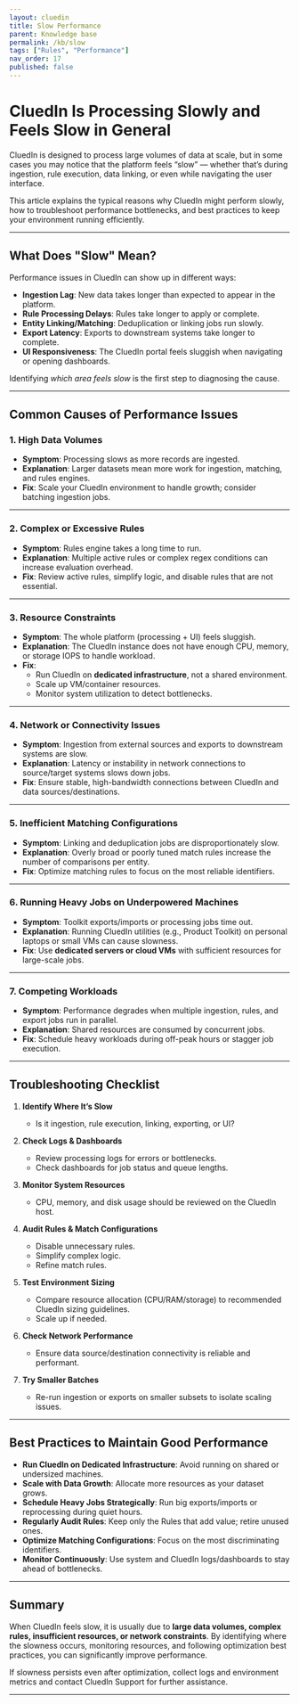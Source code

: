 ```yaml
---
layout: cluedin
title: Slow Performance
parent: Knowledge base
permalink: /kb/slow
tags: ["Rules", "Performance"]
nav_order: 17
published: false
---
```


# CluedIn Is Processing Slowly and Feels Slow in General

CluedIn is designed to process large volumes of data at scale, but in some cases you may notice that the platform feels “slow” — whether that’s during ingestion, rule execution, data linking, or even while navigating the user interface.  

This article explains the typical reasons why CluedIn might perform slowly, how to troubleshoot performance bottlenecks, and best practices to keep your environment running efficiently.

---

## What Does "Slow" Mean?

Performance issues in CluedIn can show up in different ways:

- **Ingestion Lag**: New data takes longer than expected to appear in the platform.  
- **Rule Processing Delays**: Rules take longer to apply or complete.  
- **Entity Linking/Matching**: Deduplication or linking jobs run slowly.  
- **Export Latency**: Exports to downstream systems take longer to complete.  
- **UI Responsiveness**: The CluedIn portal feels sluggish when navigating or opening dashboards.  

Identifying *which area feels slow* is the first step to diagnosing the cause.

---

## Common Causes of Performance Issues

### 1. High Data Volumes
- **Symptom**: Processing slows as more records are ingested.  
- **Explanation**: Larger datasets mean more work for ingestion, matching, and rules engines.  
- **Fix**: Scale your CluedIn environment to handle growth; consider batching ingestion jobs.  

---

### 2. Complex or Excessive Rules
- **Symptom**: Rules engine takes a long time to run.  
- **Explanation**: Multiple active rules or complex regex conditions can increase evaluation overhead.  
- **Fix**: Review active rules, simplify logic, and disable rules that are not essential.  

---

### 3. Resource Constraints
- **Symptom**: The whole platform (processing + UI) feels sluggish.  
- **Explanation**: The CluedIn instance does not have enough CPU, memory, or storage IOPS to handle workload.  
- **Fix**:  
  - Run CluedIn on **dedicated infrastructure**, not a shared environment.  
  - Scale up VM/container resources.  
  - Monitor system utilization to detect bottlenecks.  

---

### 4. Network or Connectivity Issues
- **Symptom**: Ingestion from external sources and exports to downstream systems are slow.  
- **Explanation**: Latency or instability in network connections to source/target systems slows down jobs.  
- **Fix**: Ensure stable, high-bandwidth connections between CluedIn and data sources/destinations.  

---

### 5. Inefficient Matching Configurations
- **Symptom**: Linking and deduplication jobs are disproportionately slow.  
- **Explanation**: Overly broad or poorly tuned match rules increase the number of comparisons per entity.  
- **Fix**: Optimize matching rules to focus on the most reliable identifiers.  

---

### 6. Running Heavy Jobs on Underpowered Machines
- **Symptom**: Toolkit exports/imports or processing jobs time out.  
- **Explanation**: Running CluedIn utilities (e.g., Product Toolkit) on personal laptops or small VMs can cause slowness.  
- **Fix**: Use **dedicated servers or cloud VMs** with sufficient resources for large-scale jobs.  

---

### 7. Competing Workloads
- **Symptom**: Performance degrades when multiple ingestion, rules, and export jobs run in parallel.  
- **Explanation**: Shared resources are consumed by concurrent jobs.  
- **Fix**: Schedule heavy workloads during off-peak hours or stagger job execution.  

---

## Troubleshooting Checklist

1. **Identify Where It’s Slow**  
   - Is it ingestion, rule execution, linking, exporting, or UI?  

2. **Check Logs & Dashboards**  
   - Review processing logs for errors or bottlenecks.  
   - Check dashboards for job status and queue lengths.  

3. **Monitor System Resources**  
   - CPU, memory, and disk usage should be reviewed on the CluedIn host.  

4. **Audit Rules & Match Configurations**  
   - Disable unnecessary rules.  
   - Simplify complex logic.  
   - Refine match rules.  

5. **Test Environment Sizing**  
   - Compare resource allocation (CPU/RAM/storage) to recommended CluedIn sizing guidelines.  
   - Scale up if needed.  

6. **Check Network Performance**  
   - Ensure data source/destination connectivity is reliable and performant.  

7. **Try Smaller Batches**  
   - Re-run ingestion or exports on smaller subsets to isolate scaling issues.  

---

## Best Practices to Maintain Good Performance

- **Run CluedIn on Dedicated Infrastructure**: Avoid running on shared or undersized machines.  
- **Scale with Data Growth**: Allocate more resources as your dataset grows.  
- **Schedule Heavy Jobs Strategically**: Run big exports/imports or reprocessing during quiet hours.  
- **Regularly Audit Rules**: Keep only the Rules that add value; retire unused ones.  
- **Optimize Matching Configurations**: Focus on the most discriminating identifiers.  
- **Monitor Continuously**: Use system and CluedIn logs/dashboards to stay ahead of bottlenecks.  

---

## Summary

When CluedIn feels slow, it is usually due to **large data volumes, complex rules, insufficient resources, or network constraints**. By identifying where the slowness occurs, monitoring resources, and following optimization best practices, you can significantly improve performance.  

If slowness persists even after optimization, collect logs and environment metrics and contact CluedIn Support for further assistance.  

---

